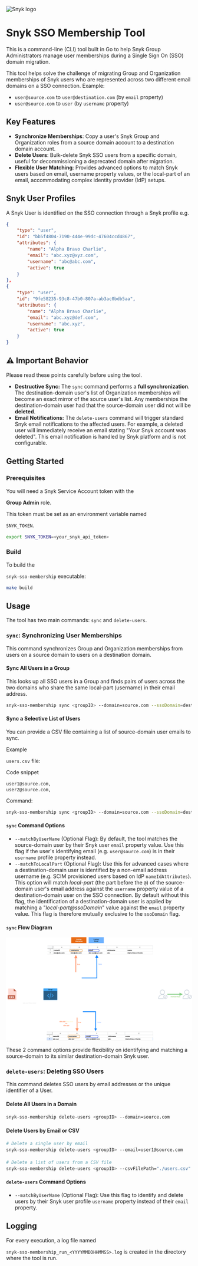 ![Snyk logo](https://snyk.io/style/asset/logo/snyk-print.svg)
# **Snyk SSO Membership Tool**

This is a command-line (CLI) tool built in Go to help Snyk Group Administrators manage user memberships during a Single Sign On (SSO) domain migration.

This tool helps solve the challenge of migrating Group and Organization memberships of Snyk users who are represented across two different email domains on a SSO connection. Example: 

- `user@source.com` to `user@destination.com` (by `email` property)
- `user@source.com` to `user` (by `username` property)

## **Key Features**

* **Synchronize Memberships**: Copy a user's Snyk Group and Organization roles from a source domain account to a destination domain account.
* **Delete Users**: Bulk-delete Snyk SSO users from a specific domain, useful for decommissioning a deprecated domain after migration.
* **Flexible User Matching**: Provides advanced options to match Snyk users based on email, username property values, or the local-part of an email, accommodating complex identity provider (IdP) setups.

## Snyk User Profiles

A Snyk User is identified on the SSO connection through a Snyk profile e.g.

```json
{
    "type": "user",
    "id": "bb5f4804-7190-444e-99dc-47604ccd4867",
    "attributes": {
        "name": "Alpha Bravo Charlie",
        "email": "abc.xyz@xyz.com",
        "username": "abc@abc.com",
        "active": true
    }
},
{
    "type": "user",
    "id": "9fe58235-93c8-47b0-807a-ab3ac0bdb5aa",
    "attributes": {
        "name": "Alpha Bravo Charlie",
        "email": "abc.xyz@def.com",
        "username": "abc.xyz",
        "active": true
    }
}
```

## **⚠️ Important Behavior**

Please read these points carefully before using the tool.

* **Destructive Sync:** The `sync` command performs a **full synchronization**. The destination-domain user's list of Organization memberships will become an exact mirror of the source user's list. Any memberships the destination-domain user had that the source-domain user did not will be **deleted**.
* **Email Notifications:** The `delete-users` command will trigger standard Snyk email notifications to the affected users. For example, a deleted user will immediately receive an email stating "Your Snyk account was deleted". This email notification is handled by Snyk platform and is not configurable.

## **Getting Started**

### **Prerequisites**

You will need a Snyk Service Account token with the

**Group Admin** role.

This token must be set as an environment variable named

`SNYK_TOKEN`.

```bash
export SNYK_TOKEN=<your_snyk_api_token>
```

### **Build**

To build the

`snyk-sso-membership` executable:

```bash
make build
```

## **Usage**

The tool has two main commands: `sync` and `delete-users`.

### **`sync`: Synchronizing User Memberships**

This command synchronizes Group and Organization memberships from users on a source domain to users on a destination domain.

#### **Sync All Users in a Group**

This looks up all SSO users in a Group and finds pairs of users across the two domains who share the same local-part (username) in their email address.

```bash
snyk-sso-membership sync <groupID> --domain=source.com --ssoDomain=destination.com
```

#### **Sync a Selective List of Users**

You can provide a CSV file containing a list of source-domain user emails to sync.

Example

`users.csv` file:

Code snippet

```
user1@source.com,
user2@source.com,
```

Command:

```bash
snyk-sso-membership sync <groupID> --domain=source.com --ssoDomain=destination.com --csvFilePath="./users.csv"
```

#### **`sync` Command Options**

* `--matchByUserName` (Optional Flag): By default, the tool matches the source-domain user by their Snyk user `email` property value. Use this flag if the user's identifying email (e.g. `user@source.com`) is in their `username` profile property instead.
* `--matchToLocalPart` (Optional Flag): Use this for advanced cases where a destination-domain user is identified by a non-email address username (e.g. SCIM provisioned users based on IdP `nameIdAttributes`). This option will match _local-part_ (the part before the `@`) of the source-domain user's email address against the `username` property value of a destination-domain user on the SSO connection. By default without this flag, the identification of a destination-domain user is applied by matching a "_local-part@ssoDomain_" value against the `email` property value. This flag is therefore mutually exclusive to the `ssoDomain` flag.

#### **`sync` Flow Diagram**

![sync-flow-diagram](docs/images/sync-flow-diagram.png)

These 2 command options provide flexibility on identifying and matching a source-domain to its similar destination-domain Snyk user.

### **`delete-users`: Deleting SSO Users**

This command deletes SSO users by email addresses or the unique identifier of a User.

#### **Delete All Users in a Domain**

```bash
snyk-sso-membership delete-users <groupID> --domain=source.com
```

#### **Delete Users by Email or CSV**

```bash
# Delete a single user by email
snyk-sso-membership delete-users <groupID> --email=user1@source.com

# Delete a list of users from a CSV file
snyk-sso-membership delete-users <groupID> --csvFilePath="./users.csv"
```

#### **`delete-users` Command Options**

* `--matchByUserName` (Optional Flag): Use this flag to identify and delete users by their Snyk user profile
   `username` property instead of their `email` property.

## **Logging**

For every execution, a log file named

`snyk-sso-membership_run_<YYYYMMDDHHMMSS>.log` is created in the directory where the tool is run.
